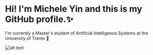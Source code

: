 # Hi! I'm Michele Yin and this is my GitHub profile.✨

I'm currently a Master's student of Artificial Intelligence Systems at the University of Trento 🤖

![alt text]([https://github.com/BigEmperor26/bigemperor26/blob/main/rimuru.jpeg])